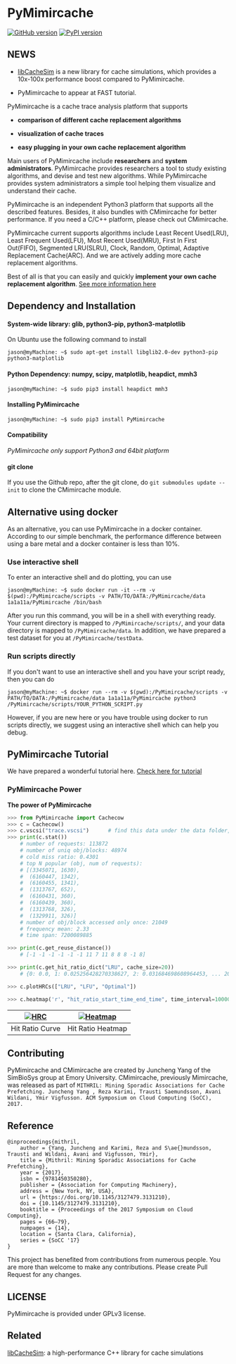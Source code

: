 PyMimircache
==========

[![GitHub version](https://badge.fury.io/gh/1a1a11a%2FPyMimircache.svg)](https://badge.fury.io/gh/1a1a11a%2FPyMimircache)
[![PyPI version](https://badge.fury.io/py/PyMimircache.svg)](https://badge.fury.io/py/PyMimircache)

NEWS
----

* [libCacheSim](https://www.github.com/1a1a11a/libcachesim) is a new library for cache simulations, which provides a 10x-100x performance boost compared to PyMimircache. 

* PyMimircache to appear at FAST tutorial. 



PyMimircache is a cache trace analysis platform that supports

-   **comparison of different cache replacement algorithms**

-   **visualization of cache traces**

-   **easy plugging in your own cache replacement algorithm**

Main users of PyMimircache include **researchers** and **system administrators**. PyMimircache provides researchers a tool to 
study existing algorithms, and devise and test new algorithms. While PyMimircache provides system administrators a simple tool helping 
them visualize and understand their cache. 
  
PyMimircache is an independent Python3 platform that supports all the described features. 
Besides, it also bundles with CMimircache for better performance. If you need a C/C++ platform, please check out CMimircache. 
 
PyMimircache current supports algorithms include Least Recent Used(LRU), Least Frequent Used(LFU), 
Most Recent Used(MRU), First In First Out(FIFO), Segmented LRU(SLRU), Clock, Random, Optimal, Adaptive Replacement Cache(ARC).
And we are actively adding more cache replacement algorithms.

Best of all is that you can easily and quickly **implement your own cache
replacement algorithm**. [See more information here](http://mimircache.info)


Dependency and Installation
---------------------------

#### System-wide library: glib, python3-pip, python3-matplotlib

On Ubuntu use the following command to install

~~~~~~~~~~~~~~~~~~~~~~~~~~~~~~~~~~~~~~~~~~~~~~~~~~~~~~~~~~~~~~~~~~~~~~~~~~~~~~~~
jason@myMachine: ~$ sudo apt-get install libglib2.0-dev python3-pip python3-matplotlib
~~~~~~~~~~~~~~~~~~~~~~~~~~~~~~~~~~~~~~~~~~~~~~~~~~~~~~~~~~~~~~~~~~~~~~~~~~~~~~~~

#### Python Dependency: numpy, scipy, matplotlib, heapdict, mmh3

~~~~~~~~~~~~~~~~~~~~~~~~~~~~~~~~~~~~~~~~~~~~~~~~~~~~~~~~~~~~~~~~~~~~~~~~~~~~~~~~
jason@myMachine: ~$ sudo pip3 install heapdict mmh3
~~~~~~~~~~~~~~~~~~~~~~~~~~~~~~~~~~~~~~~~~~~~~~~~~~~~~~~~~~~~~~~~~~~~~~~~~~~~~~~~

#### Installing PyMimircache

~~~~~~~~~~~~~~~~~~~~~~~~~~~~~~~~~~~~~~~~~~~~~~~~~~~~~~~~~~~~~~~~~~~~~~~~~~~~~~~~
jason@myMachine: ~$ sudo pip3 install PyMimircache
~~~~~~~~~~~~~~~~~~~~~~~~~~~~~~~~~~~~~~~~~~~~~~~~~~~~~~~~~~~~~~~~~~~~~~~~~~~~~~~~

#### Compatibility

*PyMimircache only support Python3 and 64bit platform*
 
#### git clone

If you use the Github repo, after the git clone, do `git submodules update --init` to clone the CMimircache module.


Alternative using docker
------------------------

As an alternative, you can use PyMimircache in a docker container. According to our simple benchmark, the performance difference between using a bare metal and a docker container is less than 10%.

### Use interactive shell

To enter an interactive shell and do plotting, you can use

~~~~~~~~~~~~~~~~~~~~~~~~~~~~~~~~~~~~~~~~~~~~~~~~~~~~~~~~~~~~~~~~~~~~~~~~~~~~~~~~
jason@myMachine: ~$ sudo docker run -it --rm -v $(pwd):/PyMimircache/scripts -v PATH/TO/DATA:/PyMimircache/data 1a1a11a/PyMimircache /bin/bash
~~~~~~~~~~~~~~~~~~~~~~~~~~~~~~~~~~~~~~~~~~~~~~~~~~~~~~~~~~~~~~~~~~~~~~~~~~~~~~~~

After you run this command, you will be in a shell with everything ready. Your
current directory is mapped to `/PyMimircache/scripts/`, and your data directory is
mapped to `/PyMimircache/data`. In addition, we have prepared a test dataset for
you at `/PyMimircache/testData`.
 

### Run scripts directly

If you don't want to use an interactive shell and you have your script ready,
then you can do

~~~~~~~~~~~~~~~~~~~~~~~~~~~~~~~~~~~~~~~~~~~~~~~~~~~~~~~~~~~~~~~~~~~~~~~~~~~~~~~~
jason@myMachine: ~$ docker run --rm -v $(pwd):/PyMimircache/scripts -v PATH/TO/DATA:/PyMimircache/data 1a1a11a/PyMimircache python3 /PyMimircache/scripts/YOUR_PYTHON_SCRIPT.py
~~~~~~~~~~~~~~~~~~~~~~~~~~~~~~~~~~~~~~~~~~~~~~~~~~~~~~~~~~~~~~~~~~~~~~~~~~~~~~~~

However, if you are new here or you have trouble using docker to run scripts
directly, we suggest using an interactive shell which can help you debug.


PyMimircache Tutorial
-------------------

We have prepared a wonderful tutorial here. [Check here for tutorial](http://pymimircache.readthedocs.io)

### PyMimircache Power

**The power of PyMimircache**

```python
>>> from PyMimircache import Cachecow
>>> c = Cachecow()
>>> c.vscsi("trace.vscsi")      # find this data under the data folder, other types of data are supported as well
>>> print(c.stat())
	# number of requests: 113872
	# number of uniq obj/blocks: 48974
	# cold miss ratio: 0.4301
	# top N popular (obj, num of requests):
	# [(3345071, 1630),
	#  (6160447, 1342),
	#  (6160455, 1341),
	#  (1313767, 652),
	#  (6160431, 360),
	#  (6160439, 360),
	#  (1313768, 326),
	#  (1329911, 326)]
	# number of obj/block accessed only once: 21049
	# frequency mean: 2.33
	# time span: 7200089885

>>> print(c.get_reuse_distance())
    # [-1 -1 -1 -1 -1 -1 11 7 11 8 8 8 -1 8]

>>> print(c.get_hit_ratio_dict("LRU", cache_size=20))
    # {0: 0.0, 1: 0.025256428270338627, 2: 0.031684698608964453, ... 20: 0.07794716875087819}

>>> c.plotHRCs(["LRU", "LFU", "Optimal"])

>>> c.heatmap('r', "hit_ratio_start_time_end_time", time_interval=10000000)

```

| [![HRC](https://github.com/1a1a11a/PyMimircache/blob/develop/docs/User/images/github_HRC.png)](https://github.com/1a1a11a/PyMimircache/blob/develop/docs/User/images/github_HRC.png)  | [![Heatmap](https://github.com/1a1a11a/PyMimircache/blob/develop/docs/User/images/github_heatmap.png)](https://github.com/1a1a11a/PyMimircache/blob/develop/docs/User/images/github_heatmap.png) |
|:---:|:---:|
| Hit Ratio Curve | Hit Ratio Heatmap |


Contributing
------------
PyMimircache and CMimircache are created by Juncheng Yang of the SimBioSys group at Emory University. CMimircache, previously Mimircache, was released as part of
`
MITHRIL: Mining Sporadic Associations for Cache Prefetching. Juncheng Yang , Reza Karimi, Trausti Saemundsson, Avani Wildani, Ymir Vigfusson. ACM Symposium on Cloud Computing (SoCC), 2017. `

Reference 
---------
```
@inproceedings{mithril,
	author = {Yang, Juncheng and Karimi, Reza and S\ae{}mundsson, Trausti and Wildani, Avani and Vigfusson, Ymir},
	title = {Mithril: Mining Sporadic Associations for Cache Prefetching},
	year = {2017},
	isbn = {9781450350280},
	publisher = {Association for Computing Machinery},
	address = {New York, NY, USA},
	url = {https://doi.org/10.1145/3127479.3131210},
	doi = {10.1145/3127479.3131210},
	booktitle = {Proceedings of the 2017 Symposium on Cloud Computing},
	pages = {66–79},
	numpages = {14},
	location = {Santa Clara, California},
	series = {SoCC '17}
}
```


This project has benefited from contributions from numerous people. You are more than welcome to make any contributions. Please create Pull Request for any changes.

LICENSE
-------
PyMimircache is provided under GPLv3 license.

Related
-------
[libCacheSim](https://github.com/1a1a11a/libCacheSim): a high-performance C++ library for cache simulations
